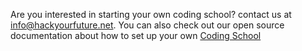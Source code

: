 Are you interested in starting your own coding school? contact us at info@hackyourfuture.net. You can also check out our open source documentation about how to set up  your own [Coding School](https://github.com/HackYourFuture/startacodeschool)